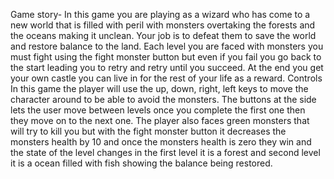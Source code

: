 Game story-
In this game you are playing as a wizard who has come to a new world that is filled with peril with monsters overtaking the forests and the oceans making it unclean. Your job is to defeat them to save the world and restore balance to the land. Each level you are faced with monsters you must fight using the fight monster button but even if you fail you go back to the start leading you to retry and retry until you succeed. At the end you get your own castle you can live in for the rest of your life as a reward. 
Controls
In this game the player will use the up, down, right, left keys to move the character around to be able to avoid the monsters. The buttons at the side lets the user move between levels once you complete the first one then they move on to the next one. The player also faces green monsters that will try to kill you but with the fight monster button it decreases the monsters health by 10 and once the monsters health is zero they win and the state of the level changes in the first level it is a forest and second level it is a ocean filled with fish showing the balance being restored. 


